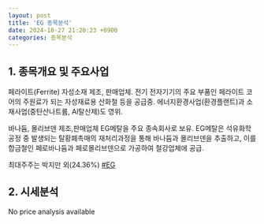 ```yaml
---
layout: post
title: 'EG 종목분석'
date: 2024-10-27 21:20:23 +0900
categories: 종목분석
---
```


## 1. 종목개요 및 주요사업

페라이트(Ferrite) 자성소재 제조, 판매업체. 전기 전자기기의 주요 부품인 페라이트 코어의 주원료가 되는 자성재료용 산화철 등을 공급중. 에너지환경사업(환경플랜트)과 소재사업(중탄산나트륨, Al탈산제)도 영위.

바나듐, 몰리브덴 제조,판매업체 EG메탈을 주요 종속회사로 보유. EG메탈은 석유화학공정 중 발생되는 탈황폐촉매의 재처리과정을 통해 바나듐과 몰리브덴을 추출하고, 이를 합금철인 페로바나듐과 페로몰리브덴으로 가공하여 철강업체에 공급. 

최대주주는 박지만 외(24.36%)
[#EG](#)

## 2. 시세분석

No price analysis available
